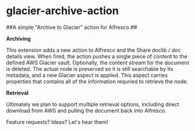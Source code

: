 glacier-archive-action
======================

##A simple "Archive to Glacier" action for Alfresco.##

**Archiving**

This extension adds a new action to Alfresco and the Share doclib / doc details view.  When fired, the action pushes a single
piece of content to the defined AWS Glacier vault.  Optionally, the content stream for the document is deleted.  The actual
node is preserved so it is still searchable by its metadata, and a new Glacier aspect is applied.  This aspect carries 
properties that contains all of the information requried to retrieve the node.

**Retrieval**

Ultimately we plan to support multiple retrieval options, including direct download from AWS and pulling the document back
into Alfresco.

Feature requests?  Ideas?  Let's hear them!
